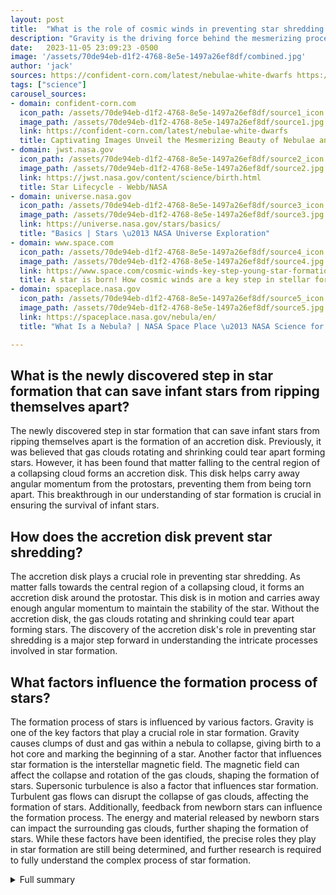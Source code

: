 ```yaml
---
layout: post
title:  "What is the role of cosmic winds in preventing star shredding during the formation process?"
description: "Gravity is the driving force behind the mesmerizing process of star formation within nebulae. However, recent discoveries have shed light on additional factors that play a crucial role in this intricate phenomenon. From preventing star shredding to the pivotal importance of nebulae, let's explore the captivating journey of star formation and the ongoing quest to unravel its mysteries."
date:   2023-11-05 23:09:23 -0500
image: '/assets/70de94eb-d1f2-4768-8e5e-1497a26ef8df/combined.jpg'
author: 'jack'
sources: https://confident-corn.com/latest/nebulae-white-dwarfs https://jwst.nasa.gov/content/science/birth.html https://spaceplace.nasa.gov/nebula/en/ https://universe.nasa.gov/stars/basics/ https://www.space.com/cosmic-winds-key-step-young-star-formation
tags: ["science"]
carousel_sources:
- domain: confident-corn.com
  icon_path: /assets/70de94eb-d1f2-4768-8e5e-1497a26ef8df/source1_icon.jpg
  image_path: /assets/70de94eb-d1f2-4768-8e5e-1497a26ef8df/source1.jpg
  link: https://confident-corn.com/latest/nebulae-white-dwarfs
  title: Captivating Images Unveil the Mesmerizing Beauty of Nebulae and White Dwarfs
- domain: jwst.nasa.gov
  icon_path: /assets/70de94eb-d1f2-4768-8e5e-1497a26ef8df/source2_icon.jpg
  image_path: /assets/70de94eb-d1f2-4768-8e5e-1497a26ef8df/source2.jpg
  link: https://jwst.nasa.gov/content/science/birth.html
  title: Star Lifecycle - Webb/NASA
- domain: universe.nasa.gov
  icon_path: /assets/70de94eb-d1f2-4768-8e5e-1497a26ef8df/source3_icon.jpg
  image_path: /assets/70de94eb-d1f2-4768-8e5e-1497a26ef8df/source3.jpg
  link: https://universe.nasa.gov/stars/basics/
  title: "Basics | Stars \u2013 NASA Universe Exploration"
- domain: www.space.com
  icon_path: /assets/70de94eb-d1f2-4768-8e5e-1497a26ef8df/source4_icon.jpg
  image_path: /assets/70de94eb-d1f2-4768-8e5e-1497a26ef8df/source4.jpg
  link: https://www.space.com/cosmic-winds-key-step-young-star-formation
  title: A star is born! How cosmic winds are a key step in stellar formation | Space
- domain: spaceplace.nasa.gov
  icon_path: /assets/70de94eb-d1f2-4768-8e5e-1497a26ef8df/source5_icon.jpg
  image_path: /assets/70de94eb-d1f2-4768-8e5e-1497a26ef8df/source5.jpg
  link: https://spaceplace.nasa.gov/nebula/en/
  title: "What Is a Nebula? | NASA Space Place \u2013 NASA Science for Kids"

---
```


## What is the newly discovered step in star formation that can save infant stars from ripping themselves apart?
The newly discovered step in star formation that can save infant stars from ripping themselves apart is the formation of an accretion disk. Previously, it was believed that gas clouds rotating and shrinking could tear apart forming stars. However, it has been found that matter falling to the central region of a collapsing cloud forms an accretion disk. This disk helps carry away angular momentum from the protostars, preventing them from being torn apart. This breakthrough in our understanding of star formation is crucial in ensuring the survival of infant stars.

## How does the accretion disk prevent star shredding?
The accretion disk plays a crucial role in preventing star shredding. As matter falls towards the central region of a collapsing cloud, it forms an accretion disk around the protostar. This disk is in motion and carries away enough angular momentum to maintain the stability of the star. Without the accretion disk, the gas clouds rotating and shrinking could tear apart forming stars. The discovery of the accretion disk's role in preventing star shredding is a major step forward in understanding the intricate processes involved in star formation.

## What factors influence the formation process of stars?
The formation process of stars is influenced by various factors. Gravity is one of the key factors that play a crucial role in star formation. Gravity causes clumps of dust and gas within a nebula to collapse, giving birth to a hot core and marking the beginning of a star. Another factor that influences star formation is the interstellar magnetic field. The magnetic field can affect the collapse and rotation of the gas clouds, shaping the formation of stars. Supersonic turbulence is also a factor that influences star formation. Turbulent gas flows can disrupt the collapse of gas clouds, affecting the formation of stars. Additionally, feedback from newborn stars can influence the formation process. The energy and material released by newborn stars can impact the surrounding gas clouds, further shaping the formation of stars. While these factors have been identified, the precise roles they play in star formation are still being determined, and further research is required to fully understand the complex process of star formation.



<details>
  <summary>Full summary</summary>
<p>I. Introduction</p>
<p>Gravity plays a crucial role in the formation of stars within a nebula. It causes clumps of dust and gas within a nebula to collapse, giving birth to a hot core and marking the beginning of a star. As the remaining gas and dust are pulled towards the core, it ignites nuclear fusion, releasing energy and powering the star.</p>
<p>II. The Role of Gravity in Star Formation</p>
<p>But there is more to the story of star formation. Astronomers have recently discovered an important step that was previously unknown, which could save infant stars from ripping themselves apart. This breakthrough comes from the study of cosmic winds blowing around clouds of gas and dust. These clouds eventually collapse to form hot and dense stellar bodies.</p>
<p>III. Saving Infant Stars from Ripping Themselves Apart</p>
<p>Observations of a young star in CB26 using radio waves have revealed the flow of matter around it. It has been found that some stars form in collapsing gas clouds without their own angular momentum. This is significant because gas clouds rotating and shrinking could tear apart forming stars. However, matter falling to the central region of a collapsing cloud forms an accretion disk, which helps carry away angular momentum from protostars.</p>
<p>IV. The Accretion Disk's Role in Preventing Star Shredding</p>
<p>Further evidence of the accretion disk's motion around a protostar in CB26 has been observed, providing insight into its role in preventing star shredding. The wind from the accretion disk carries away enough angular momentum to maintain the stability of the star. This discovery is a major step forward in understanding star formation.</p>
<p>V. The Importance of Nebulae in Star Formation</p>
<p>Nebulae, which are regions where new stars are beginning to form, play a crucial role in the process. Nebulae come from the gas and dust thrown out by the explosion of a dying star. Gravity slowly begins to pull together clumps of dust and gas in a nebula, leading to the collapse of these clumps due to their own gravity. This collapse marks the beginning of a star's formation.</p>
<p>VI. Factors Influencing the Formation Process</p>
<p>The life cycle of stars is a fascinating topic. They are formed within giant molecular clouds in the galaxy. The formation process is influenced by factors such as gravity, the interstellar magnetic field, supersonic turbulence, and feedback from newborn stars. The role of each factor is still being determined, and further research is required.</p>
<p>VII. The Contribution of the Low Frequency Array Telescope</p>
<p>The Low Frequency Array (LMT) telescope is playing a crucial role in studying star formation. It can measure both the low-density envelopes and high-density cores of giant molecular clouds. Turbulent gas flows and magnetic properties regulate star formation and the distribution of core mass. The LMT can assess departures from the norm in the turbulent energy spectrum. Dust emission in the 1mm band can be used to identify sites of star formation.</p>
<p>VIII. Unraveling the Mystery of Accretion Disks and Bipolar Jets</p>
<p>Gravitational collapse results in the formation of a central protostar surrounded by a spinning disk. Mass is transported inward, while angular momentum is transported outward in the accretion disk. The simultaneous presence of accretion disks and ejected material in the form of bipolar jets is still a mystery that scientists are trying to solve.</p>
<p>IX. The Fascinating Process of Fusion in Stars</p>
<p>The process of fusion starting in stars is a fascinating one. Hydrogen atoms start moving down the gravitational potential gradient, gaining kinetic energy and causing the ball of gas to become hot. The heat is radiated away into space, and the hydrogen atoms in the center become a plasma. Fusion begins, releasing more energy and increasing the temperature in the center. This process settles down to being a stable star.</p>
<p>X. Conclusion</p>
<p>In conclusion, the journey of star formation is a captivating and complex one. From the role of gravity in the collapse of dust and gas within a nebula to the discovery of cosmic winds that prevent star shredding, each step adds to our understanding of how stars are born. Nebulae serve as the birthplaces of stars, and the study of their formation is an ongoing endeavor. Telescopes like the LMT provide valuable insights into the processes of star formation. As we continue to unravel the mysteries of the universe, star formation remains a fundamental and exciting topic.</p>
</details>
